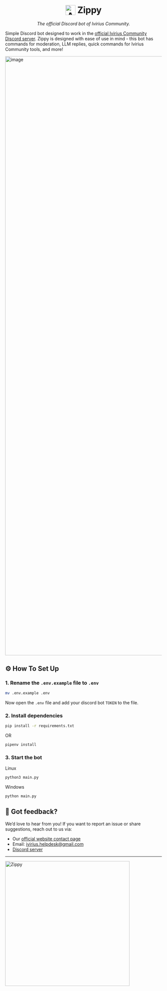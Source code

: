 <!-- Title -->
<h1 align="center">
  <span style="display:inline-block; vertical-align:middle;">
    <img width="32" height="32" alt="AppIcon" src="https://github.com/user-attachments/assets/a25f75c6-d8bf-44eb-8eda-3adc4d940853" />
  </span>
  <span style="display:inline-block; vertical-align:middle;">
    <strong>Zippy</strong>
  </span>
</h1>

<!-- Tagline -->
<p align="center">
  <em>The official Discord bot of Ivirius Community.</em>
</p>

Simple Discord bot designed to work in the [official Ivirius Community Discord server](https://ivirius.com/discord/). Zippy is designed with ease of use in mind - this bot has commands for moderation, LLM replies, quick commands for Ivirius Community tools, and more!

<!-- Banner -->
<img width="1919" alt="image" src="https://github.com/user-attachments/assets/c753c98d-d405-4dcd-ad6a-b256deddee8e" />

<!-- Empty Space -->
<p/>

## ⚙️ How To Set Up

### 1. Rename the `.env.example` file to `.env`

```bash
mv .env.example .env
```

Now open the `.env` file and add your discord bot `TOKEN` to the file.

### 2. Install dependencies

```bash
pip install -r requirements.txt
```

OR

```bash
pipenv install
```

### 3. Start the bot

Linux

```bash
python3 main.py
```
Windows

```ps
python main.py
```

## 🙋 Got feedback?

We’d love to hear from you! If you want to report an issue or share suggestions, reach out to us via:

* Our [official website contact page](https://ivirius.com/contact/)
* Email: [ivirius.helpdesk@gmail.com](mailto:ivirius.helpdesk@gmail.com)
* [Discord server](https://ivirius.com/discord/)

---

<img width="400" alt="Zippy" src="https://github.com/user-attachments/assets/c1b73b22-37fc-49b8-b0f6-9a3f417b34a3" />
